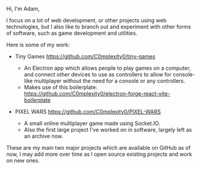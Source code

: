 Hi, I'm Adam,

I focus on a lot of web development, or other projects using web technologies, but I also like to branch out and experiment with other forms of software, such as game development and utilities.

Here is some of my work:
- Tiny Games https://github.com/C0mplexity0/tiny-games
    - An Electron app which allows people to play games on a computer, and connect other devices to use as controllers to allow for console-like multiplayer without the need for a console or any controllers.
    - Makes use of this boilerplate: https://github.com/C0mplexity0/electron-forge-react-vite-boilerplate

- PIXEL WARS https://github.com/C0mplexity0/PIXEL-WARS
    - A small online multiplayer game made using Socket.IO.
    - Also the first large project I've worked on in software, largely left as an archive now.

 These are my main two major projects which are available on GitHub as of now, I may add more over time as I open source existing projects and work on new ones.
